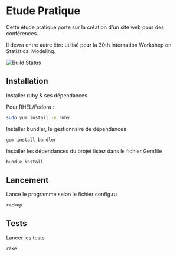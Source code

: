Etude Pratique
==============

Cette étude pratique porte sur la création d'un site web pour des conférences.

Il devra entre autre être utilisé pour la 30th Internation Workshop on Statistical Modeling.

[![Build Status](https://travis-ci.org/superboum/etude-pratique.svg?branch=master)](https://travis-ci.org/superboum/etude-pratique)

Installation
------------

Installer ruby & ses dépendances

Pour RHEL/Fedora :

```bash
sudo yum install -y ruby
```

Installer bundler, le gestionnaire de dépendances

```bash
gem install bundler
```

Installer les dépendances du projet listez dans le fichier Gemfile

```bash
bundle install
```

Lancement
---------

Lance le programme selon le fichier config.ru

```bash
rackup
```

Tests
-----

Lancer les tests

```bash
rake
```
